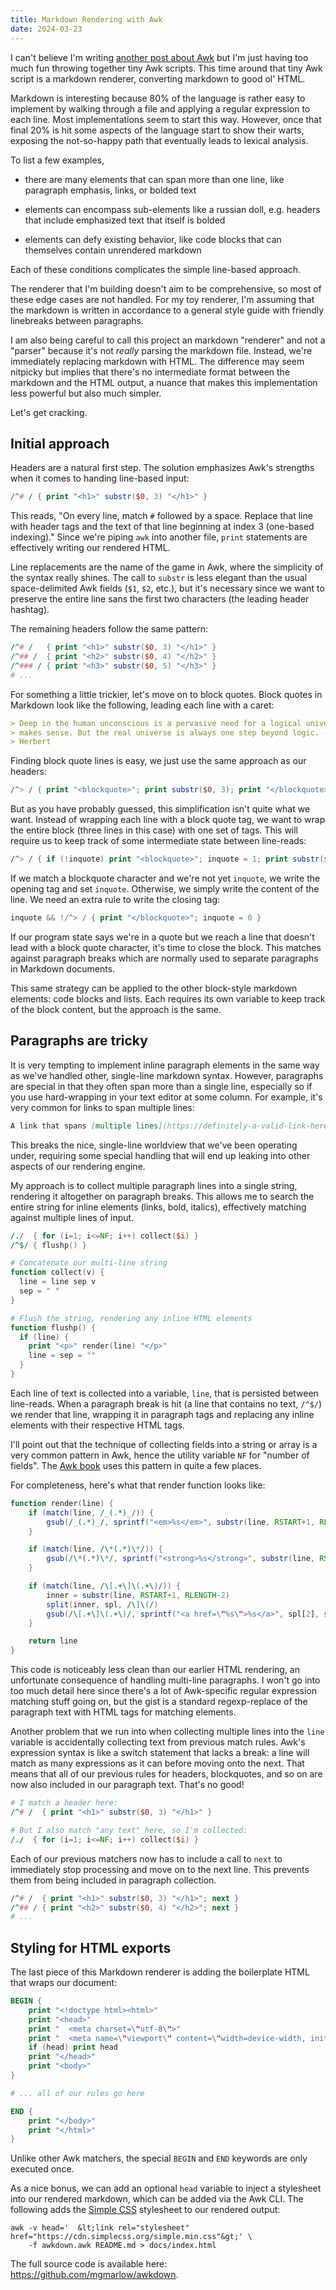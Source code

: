 ```yaml
---
title: Markdown Rendering with Awk
date: 2024-03-23
---
```


I can't believe I'm writing
[another post about Awk](/words/2024-02-27-awk-is-cool/) but I'm just having too
much fun throwing together tiny Awk scripts. This time around that tiny Awk
script is a markdown renderer, converting markdown to good ol' HTML.

Markdown is interesting because 80% of the language is rather easy to implement
by walking through a file and applying a regular expression to each line. Most
implementations seem to start this way. However, once that final 20% is hit some
aspects of the language start to show their warts, exposing the not-so-happy
path that eventually leads to lexical analysis.

To list a few examples,

- there are many elements that can span more than one line, like paragraph
  emphasis, links, or bolded text

- elements can encompass sub-elements like a russian doll, e.g. headers that
  include emphasized text that itself is bolded

- elements can defy existing behavior, like code blocks that can themselves
  contain unrendered markdown

Each of these conditions complicates the simple line-based approach.

The renderer that I'm building doesn't aim to be comprehensive, so most of these
edge cases are not handled. For my toy renderer, I'm assuming that the markdown
is written in accordance to a general style guide with friendly linebreaks
between paragraphs.

I am also being careful to call this project an markdown "renderer" and not a
"parser" because it's not _really_ parsing the markdown file. Instead, we're
immediately replacing markdown with HTML. The difference may seem nitpicky but
implies that there's no intermediate format between the markdown and the HTML
output, a nuance that makes this implementation less powerful but also much
simpler.

Let's get cracking.

## Initial approach

Headers are a natural first step. The solution emphasizes Awk's strengths when
it comes to handing line-based input:

```awk
/^# / { print "<h1>" substr($0, 3) "</h1>" }
```

This reads, "On every line, match `#` followed by a space. Replace that line
with header tags and the text of that line beginning at index 3 (one-based
indexing)." Since we're piping `awk` into another file, `print` statements are
effectively writing our rendered HTML.

Line replacements are the name of the game in Awk, where the simplicity of the
syntax really shines. The call to `substr` is less elegant than the usual
space-delimited Awk fields (`$1`, `$2`, etc.), but it's necessary since we want
to preserve the entire line sans the first two characters (the leading header
hashtag).

The remaining headers follow the same pattern:

```awk
/^# /   { print "<h1>" substr($0, 3) "</h1>" }
/^## /  { print "<h2>" substr($0, 4) "</h2>" }
/^### / { print "<h3>" substr($0, 5) "</h3>" }
# ...
```

For something a little trickier, let's move on to block quotes. Block quotes in
Markdown look like the following, leading each line with a caret:

```md
> Deep in the human unconscious is a pervasive need for a logical universe that
> makes sense. But the real universe is always one step beyond logic. - Frank
> Herbert
```

Finding block quote lines is easy, we just use the same approach as our headers:

```awk
/^> / { print "<blockquote>"; print substr($0, 3); print "</blockquote>"}
```

But as you have probably guessed, this simplification isn't quite what we want.
Instead of wrapping each line with a block quote tag, we want to wrap the entire
block (three lines in this case) with one set of tags. This will require us to
keep track of some intermediate state between line-reads:

```awk
/^> / { if (!inquote) print "<blockquote>"; inquote = 1; print substr($0, 3) "}
```

If we match a blockquote character and we're not yet `inquote`, we write the
opening tag and set `inquote`. Otherwise, we simply write the content of the
line. We need an extra rule to write the closing tag:

```awk
inquote && !/^> / { print "</blockquote>"; inquote = 0 }
```

If our program state says we're in a quote but we reach a line that doesn't lead
with a block quote character, it's time to close the block. This matches against
paragraph breaks which are normally used to separate paragraphs in Markdown
documents.

This same strategy can be applied to the other block-style markdown elements:
code blocks and lists. Each requires its own variable to keep track of the block
content, but the approach is the same.

## Paragraphs are tricky

It is very tempting to implement inline paragraph elements in the same way as
we've handled other, single-line markdown syntax. However, paragraphs are
special in that they often span more than a single line, especially so if you
use hard-wrapping in your text editor at some column. For example, it's very
common for links to span multiple lines:

```md
A link that spans [multiple lines](https://definitely-a-valid-link-here.com)
```

This breaks the nice, single-line worldview that we've been operating under,
requiring some special handling that will end up leaking into other aspects of
our rendering engine.

My approach is to collect multiple paragraph lines into a single string,
rendering it altogether on paragraph breaks. This allows me to search the entire
string for inline elements (links, bold, italics), effectively matching against
multiple lines of input.

```awk
/./  { for (i=1; i<=NF; i++) collect($i) }
/^$/ { flushp() }

# Concatenate our multi-line string
function collect(v) {
  line = line sep v
  sep = " "
}

# Flush the string, rendering any inline HTML elements
function flushp() {
  if (line) {
    print "<p>" render(line) "</p>"
    line = sep = ""
  }
}
```

Each line of text is collected into a variable, `line`, that is persisted
between line-reads. When a paragraph break is hit (a line that contains no text,
`/^$/`) we render that line, wrapping it in paragraph tags and replacing any
inline elements with their respective HTML tags.

I'll point out that the technique of collecting fields into a string or array is
a very common pattern in Awk, hence the utility variable `NF` for "number of
fields". The [Awk book](https://awk.dev) uses this pattern in quite a few
places.

For completeness, here's what that render function looks like:

```awk
function render(line) {
    if (match(line, /_(.*)_/)) {
        gsub(/_(.*)_/, sprintf("<em>%s</em>", substr(line, RSTART+1, RLENGTH-2)), line)
    }

    if (match(line, /\*(.*)\*/)) {
        gsub(/\*(.*)\*/, sprintf("<strong>%s</strong>", substr(line, RSTART+1, RLENGTH-2)), line)
    }

    if (match(line, /\[.+\]\(.+\)/)) {
        inner = substr(line, RSTART+1, RLENGTH-2)
        split(inner, spl, /\]\(/)
        gsub(/\[.+\]\(.+\)/, sprintf("<a href=\"%s\">%s</a>", spl[2], spl[1]), line)
    }

    return line
}
```

This code is noticeably less clean than our earlier HTML rendering, an
unfortunate consequence of handling multi-line paragraphs. I won't go into too
much detail here since there's a lot of Awk-specific regular expression matching
stuff going on, but the gist is a standard regexp-replace of the paragraph text
with HTML tags for matching elements.

Another problem that we run into when collecting multiple lines into the `line`
variable is accidentally collecting text from previous match rules. Awk's
expression syntax is like a switch statement that lacks a break: a line will
match as many expressions as it can before moving onto the next. That means that
all of our previous rules for headers, blockquotes, and so on are now also
included in our paragraph text. That's no good!

```awk
# I match a header here:
/^# /  { print "<h1>" substr($0, 3) "</h1>" }

# But I also match "any text" here, so I'm collected:
/./  { for (i=1; i<=NF; i++) collect($i) }
```

Each of our previous matchers now has to include a call to `next` to immediately
stop processing and move on to the next line. This prevents them from being
included in paragraph collection.

```awk
/^# /  { print "<h1>" substr($0, 3) "</h1>"; next }
/^## / { print "<h2>" substr($0, 4) "</h2>"; next }
# ...
```

## Styling for HTML exports

The last piece of this Markdown renderer is adding the boilerplate HTML that
wraps our document:

```awk
BEGIN {
    print "<!doctype html><html>"
    print "<head>"
    print "  <meta charset=\"utf-8\">"
    print "  <meta name=\"viewport\" content=\"width=device-width, initial-scale=1\">"
    if (head) print head
    print "</head>"
    print "<body>"
}

# ... all of our rules go here

END {
    print "</body>"
    print "</html>"
}
```

Unlike other Awk matchers, the special `BEGIN` and `END` keywords are only
executed once.

As a nice bonus, we can add an optional `head` variable to inject a stylesheet
into our rendered markdown, which can be added via the Awk CLI. The following
adds the [Simple CSS](https://simplecss.org/) stylesheet to our rendered output:

```text
awk -v head='  &lt;link rel="stylesheet" href="https://cdn.simplecss.org/simple.min.css"&gt;' \
    -f awkdown.awk README.md > docs/index.html
```

The full source code is available here: <https://github.com/mgmarlow/awkdown>.
